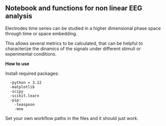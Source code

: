 ## **Notebook and functions for non linear EEG analysis**

Electrodes time series can be studied in a higher dimensional phase space through time or space embedding.

This allows several metrics to be calculated, that can be helpful to characterize the dinamics of the signals under different stimuli or experimental conditions.

**How to use**

Install required packages:
```
  -python = 3.12
  -matplotlib
  -scipy
  -scikit.learn
  -pip:
    -teaspoon
    -mne
```
Set your own workflow paths in the files and it should just work.
